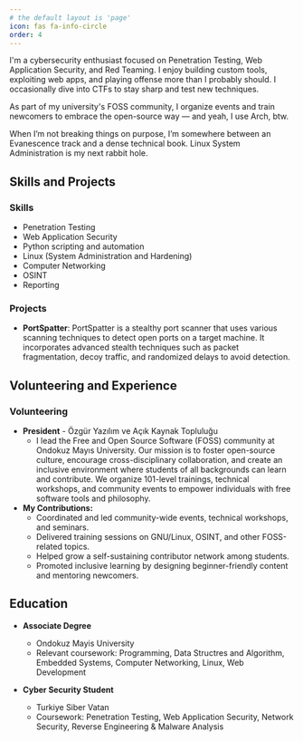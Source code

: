 ```yaml
---
# the default layout is 'page'
icon: fas fa-info-circle
order: 4
---
```


I'm a cybersecurity enthusiast focused on Penetration Testing, Web Application Security, and Red Teaming. I enjoy building custom tools, exploiting web apps, and playing offense more than I probably should. I occasionally dive into CTFs to stay sharp and test new techniques.

As part of my university's FOSS community, I organize events and train newcomers to embrace the open-source way — and yeah, I use Arch, btw.

When I’m not breaking things on purpose, I’m somewhere between an Evanescence track and a dense technical book. Linux System Administration is my next rabbit hole.


## Skills and Projects

### Skills
- Penetration Testing
- Web Application Security
- Python scripting and automation
- Linux (System Administration and Hardening)
- Computer Networking
- OSINT
- Reporting

### Projects
- **PortSpatter**: PortSpatter is a stealthy port scanner that uses various scanning techniques to detect open ports on a target machine. It incorporates advanced stealth techniques such as packet fragmentation, decoy traffic, and randomized delays to avoid detection.


## Volunteering and Experience

### Volunteering
- **President** - Özgür Yazılım ve Açık Kaynak Topluluğu
  - I lead the Free and Open Source Software (FOSS) community at Ondokuz Mayıs University. Our mission is to foster open-source culture, encourage cross-disciplinary collaboration, and create an inclusive environment where students of all backgrounds can learn and contribute. We organize 101-level trainings, technical workshops, and community events to empower individuals with free software tools and philosophy.
- **My Contributions:**
  - Coordinated and led community-wide events, technical workshops, and seminars.
  - Delivered training sessions on GNU/Linux, OSINT, and other FOSS-related topics.
  - Helped grow a self-sustaining contributor network among students.
  - Promoted inclusive learning by designing beginner-friendly content and mentoring newcomers.


## Education
- **Associate Degree**
  - Ondokuz Mayis University
  - Relevant coursework: Programming, Data Structres and Algorithm, Embedded Systems, Computer Networking, Linux, Web Development

- **Cyber Security Student**
    - Turkiye Siber Vatan
    - Coursework: Penetration Testing, Web Application Security, Network Security, Reverse Engineering & Malware Analysis
